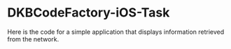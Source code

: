 # DKBCodeFactory-iOS-Task
Here is the code for a simple application that displays information retrieved from the network. 
